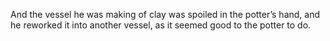 And the vessel he was making of clay was spoiled in the potter’s hand, and he reworked it into another vessel, as it seemed good to the potter to do.
